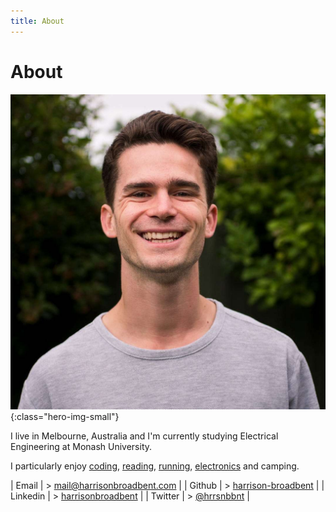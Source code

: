 ```yaml
---
title: About
---
```


# About

![photo-of-harrison](images/profile.jpg){:class="hero-img-small"}

I live in Melbourne, Australia and I'm currently studying Electrical Engineering at Monash University.

I particularly enjoy [coding](software), [reading](reading), [running](running), [electronics](electronics) and camping.

| Email | > [mail@harrisonbroadbent.com](mailto:mail@harrisonbroadbent.com) |
| Github | > [harrison-broadbent](https://github.com/harrison-broadbent) |
| Linkedin | > [harrisonbroadbent](https://au.linkedin.com/in/harrisonbroadbent) |
| Twitter | > [@hrrsnbbnt](https://twitter.com/hrrsnbbnt) |
